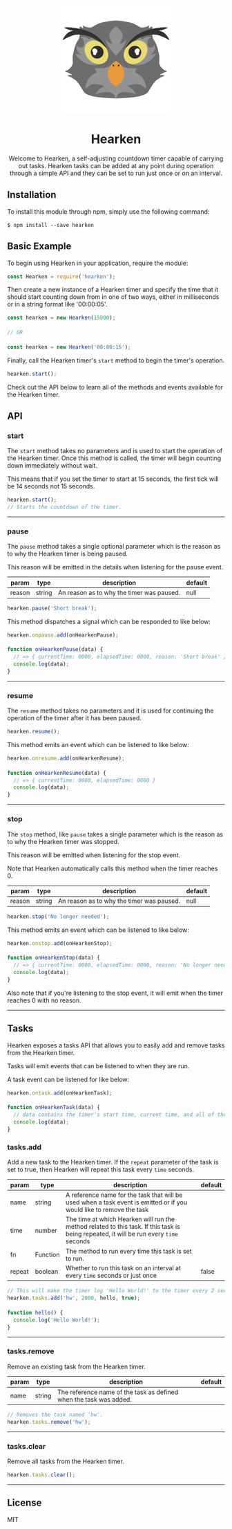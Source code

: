 <p align="center">
  <img width="250" height="250" src="./hearken.png">
</p>

<h1 align="center">Hearken</h1>

<p align="center">Welcome to Hearken, a self-adjusting countdown timer capable of carrying out tasks. Hearken tasks can be added at any point during operation through a simple API and they can be set to run just once or on an interval.<p>

## **Installation**

To install this module through npm, simply use the following command:

```
$ npm install --save hearken
```

## **Basic Example**

To begin using Hearken in your application, require the module:

```js
const Hearken = require('hearken');
```

Then create a new instance of a Hearken timer and specify the time that it should start counting down from in one of two ways, either in milliseconds or in a string format like '00:00:05'.

```js
const hearken = new Hearken(15000);

// OR

const hearken = new Hearken('00:00:15');
```

Finally, call the Hearken timer's `start` method to begin the timer's operation.

```js
hearken.start();
```

Check out the API below to learn all of the methods and events available for the Hearken timer.

## **API**

### **start**

The `start` method takes no parameters and is used to start the operation of the Hearken timer. Once this method is called,
the timer will begin counting down immediately without wait.

This means that if you set the timer to start at 15 seconds, the first tick will be 14 seconds not 15 seconds.

```js
hearken.start();
// Starts the countdown of the timer.
```

---

### **pause**

The `pause` method takes a single optional parameter which is the reason as to why the Hearken timer is being paused.

This reason will be emitted in the details when listening for the pause event.

| param  | type   | description                               | default |
|--------|--------|-------------------------------------------|---------|
| reason | string | An reason as to why the timer was paused. | null    |

```js
hearken.pause('Short break');
```

This method dispatches a signal which can be responded to like below:

```js
hearken.onpause.add(onHearkenPause);

function onHearkenPause(data) {
  // => { currentTime: 0000, elapsedTime: 0000, reason: 'Short break' }
  console.log(data);
}
```

---

### **resume**

The `resume` method takes no parameters and it is used for continuing the operation of the timer after it has been paused.

```js
hearken.resume();
```

This method emits an event which can be listened to like below:

```js
hearken.onresume.add(onHearkenResume);

function onHearkenResume(data) {
  // => { currentTime: 0000, elapsedTime: 0000 }
  console.log(data);
}
```

---

### **stop**

The `stop` method, like `pause` takes a single parameter which is the reason as to why the Hearken timer was stopped.

This reason will be emitted when listening for the stop event.

Note that Hearken automatically calls this method when the timer reaches 0.

| param  | type   | description                               | default |
|--------|--------|-------------------------------------------|---------|
| reason | string | An reason as to why the timer was paused. | null    |

```js
hearken.stop('No longer needed');
```

This method emits an event which can be listened to like below:

```js
hearken.onstop.add(onHearkenStop);

function onHearkenStop(data) {
  // => { currentTime: 0000, elapsedTime: 0000, reason: 'No longer needed' }
  console.log(data);
}
```

Also note that if you're listening to the stop event, it will emit when the timer reaches 0 with no reason.

---

## **Tasks**

Hearken exposes a tasks API that allows you to easily add and remove tasks from the Hearken timer.

Tasks will emit events that can be listened to when they are run.

A task event can be listened for like below:

```js
hearken.ontask.add(onHearkenTask);

function onHearkenTask(data) {
  // data contains the timer's start time, current time, and all of the task information.
  console.log(data);
}
```

### **tasks.add**

Add a new task to the Hearken timer. If the `repeat` parameter of the task is set to true, then Hearken will repeat this task every `time` seconds.

| param  | type     | description                                                                                                                             | default |
|--------|----------|-----------------------------------------------------------------------------------------------------------------------------------------|---------|
| name   | string   | A reference name for the task that will be used when a task event is emitted or if you would like to remove the task                    |         |
| time   | number   | The time at which Hearken will run the method related to this task. If this task is being repeated, it will be run every `time` seconds |         |
| fn     | Function | The method to run every time this task is set to run.                                                                                   |         |
| repeat | boolean  | Whether to run this task on an interval at every `time` seconds or just once                                                            | false   |

```js
// This will make the timer log 'Hello World!' to the timer every 2 seconds because repeat is set to true.
hearken.tasks.add('hw', 2000, hello, true);

function hello() {
  console.log('Hello World!');
}
```

---

### **tasks.remove**

Remove an existing task from the Hearken timer.

| param | type   | description                                                        | default |
|-------|--------|--------------------------------------------------------------------|---------|
| name  | string | The reference name of the task as defined when the task was added. |         |

```js
// Removes the task named 'hw'.
hearken.tasks.remove('hw');
```

---

### **tasks.clear**

Remove all tasks from the Hearken timer.

```js
hearken.tasks.clear();
```

---

## **License**

MIT
